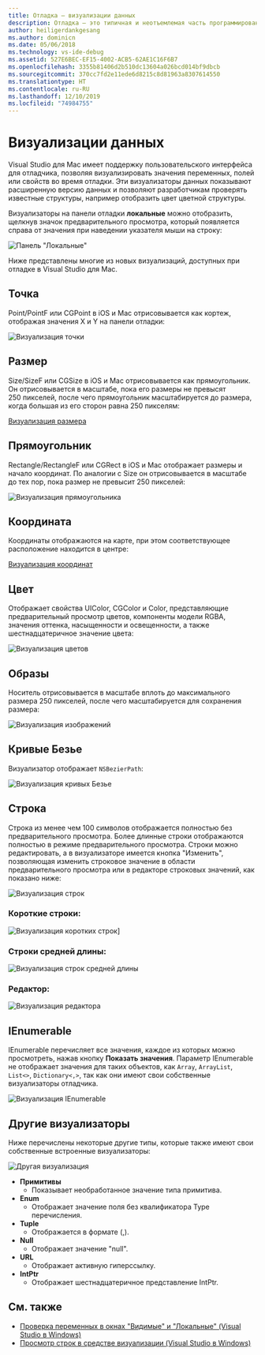```yaml
---
title: Отладка — визуализации данных
description: Отладка — это типичная и неотъемлемая часть программирования. Visual Studio для Mac предоставляет обширный набор функций для облегчения отладки. Эта статья рассматривает различные визуализации данных, которые можно просматривать при проверке объектов в отладчике.
author: heiligerdankgesang
ms.author: dominicn
ms.date: 05/06/2018
ms.technology: vs-ide-debug
ms.assetid: 527E6BEC-EF15-4002-ACB5-62AE1C16F6B7
ms.openlocfilehash: 3355b81406d2b510dc13604a026bcd014bf9dbcb
ms.sourcegitcommit: 370cc7fd2e11ede6d8215c8d81963a8307614550
ms.translationtype: HT
ms.contentlocale: ru-RU
ms.lasthandoff: 12/10/2019
ms.locfileid: "74984755"
---
```

# <a name="data-visualizations"></a>Визуализации данных

Visual Studio для Mac имеет поддержку пользовательского интерфейса для отладчика, позволяя визуализировать значения переменных, полей или свойств во время отладки. Эти визуализаторы данных показывают расширенную версию данных и позволяют разработчикам проверять известные структуры, например отобразить цвет цветной структуры.

Визуализаторы на панели отладки **локальные** можно отобразить, щелкнув значок предварительного просмотра, который появляется справа от значения при наведении указателя мыши на строку:

![Панель "Локальные"](media/data-visualizations-image9.png)

Ниже представлены многие из новых визуализаций, доступных при отладке в Visual Studio для Mac.

## <a name="point"></a>Точка
Point/PointF или CGPoint в iOS и Mac отрисовывается как кортеж, отображая значения X и Y на панели отладки:

![Визуализация точки](media/data-visualizations-image10.png)

## <a name="size"></a>Размер
Size/SizeF или CGSize в iOS и Mac отрисовывается как прямоугольник. Он отрисовывается в масштабе, пока его размеры не превысят 250 пикселей, после чего прямоугольник масштабируется до размера, когда большая из его сторон равна 250 пикселям:

[Визуализация размера](media/data-visualizations-image11.png)

## <a name="rectangle"></a>Прямоугольник
Rectangle/RectangleF или CGRect в iOS и Mac отображает размеры и начало координат. По аналогии с Size он отрисовывается в масштабе до тех пор, пока размер не превысит 250 пикселей:

![Визуализация прямоугольника](media/data-visualizations-image12.png)

## <a name="coordinate"></a>Координата
Координаты отображаются на карте, при этом соответствующее расположение находится в центре:

[Визуализация координат](media/data-visualizations-image13.png)

## <a name="color"></a>Цвет
Отображает свойства UIColor, CGColor и Color, представляющие предварительный просмотр цветов, компоненты модели RGBA, значения оттенка, насыщенности и освещенности, а также шестнадцатеричное значение цвета:

![Визуализация цветов](media/data-visualizations-image14.png)

## <a name="images"></a>Образы

Носитель отрисовывается в масштабе вплоть до максимального размера 250 пикселей, после чего масштабируется для сохранения размера:

![Визуализация изображений](media/data-visualizations-image15.png)

## <a name="bezier-curves"></a>Кривые Безье

Визуализатор отображает `NSBezierPath`:

![Визуализация кривых Безье](media/data-visualizations-image16.png)

## <a name="string"></a>Строка

Строка из менее чем 100 символов отображается полностью без предварительного просмотра. Более длинные строки отображаются полностью в режиме предварительного просмотра. Строки можно редактировать, а в визуализаторе имеется кнопка "Изменить", позволяющая изменить строковое значение в области предварительного просмотра или в редакторе строковых значений, как показано ниже:

![Визуализация строк](media/data-visualizations-image17.png)

### <a name="small-strings"></a>Короткие строки:
![Визуализация коротких строк](media/data-visualizations-image18.png)]

### <a name="medium-length-strings"></a>Строки средней длины:
![Визуализация строк средней длины](media/data-visualizations-image19.png)

### <a name="editor"></a>Редактор:

![Визуализация редактора](media/data-visualizations-image21.png)

## <a name="ienumerable"></a>IEnumerable

IEnumerable перечисляет все значения, каждое из которых можно просмотреть, нажав кнопку **Показать значения**. Параметр IEnumerable не отображает значения для таких объектов, как `Array`, `ArrayList`, `List<>`, `Dictionary<,>`, так как они имеют свои собственные визуализаторы отладчика.

![Визуализация IEnumerable](media/data-visualizations-image22.png)

## <a name="other-visualizers"></a>Другие визуализаторы

Ниже перечислены некоторые другие типы, которые также имеют свои собственные встроенные визуализаторы:

![Другая визуализация](media/data-visualizations-image23.png)

* **Примитивы**
  * Показывает необработанное значение типа примитива.
* **Enum**
  * Отображает значение поля без квалификатора Type перечисления.
* **Tuple**
  * Отображается в формате (,).
* **Null**
  * Отображает значение "null".
* **URL**
  * Отображает активную гиперссылку.
* **IntPtr**
  * Отображает шестнадцатеричное представление IntPtr.

## <a name="see-also"></a>См. также

- [Проверка переменных в окнах "Видимые" и "Локальные" (Visual Studio в Windows)](/visualstudio/debugger/autos-and-locals-windows)
- [Просмотр строк в средстве визуализации (Visual Studio в Windows)](/visualstudio/debugger/string-visualizer-dialog-box)